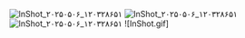 ![InShot_۲۰۲۵۰۵۰۶_۱۲۰۳۲۸۶۵۱](https://uploadkon.ir/uploads/533b11_24IMG-20240711-183836-586.jpg)
![InShot_۲۰۲۵۰۵۰۶_۱۲۰۳۲۸۶۵۱](https://px.hdpornpics.xxx/thumbs/extra_thumb/203/535_chick-a-for.webp)
![InShot_۲۰۲۵۰۵۰۶_۱۲۰۳۲۸۶۵۱](https://uploadkon.ir/uploads/c33111_23IMG-20230420-183307-124.jpg)
![InShot.gif]
